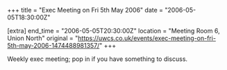 +++
title = "Exec Meeting on Fri 5th May 2006"
date = "2006-05-05T18:30:00Z"

[extra]
end_time = "2006-05-05T20:30:00Z"
location = "Meeting Room 6, Union North"
original = "https://uwcs.co.uk/events/exec-meeting-on-fri-5th-may-2006-1474488981357/"
+++

Weekly exec meeting; pop in if you have something to discuss.


